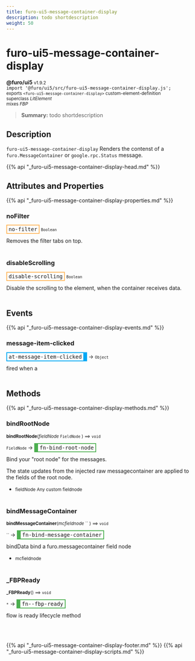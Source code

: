 ```yaml
---
title: furo-ui5-message-container-display
description: todo shortdescription
weight: 50
---
```


# furo-ui5-message-container-display
**@furo/ui5** <small>v1.9.2</small>
<br>`import '@furo/ui5/src/furo-ui5-message-container-display.js';`<small>
<br>exports `<furo-ui5-message-container-display>` custom-element-definition
<br>superclass *LitElement*
<br> mixes *FBP*</small>

> **Summary:** todo shortdescription

## Description

`furo-ui5-message-container-display`
 Renders the contenst of a `furo.MessageContainer` or `google.rpc.Status` message.

{{% api "_furo-ui5-message-container-display-head.md" %}}

## Attributes and Properties
{{% api "_furo-ui5-message-container-display-properties.md" %}}








### **noFilter**

<span  style="border-width:2px; border-style: solid;border-color:  rgb(255, 182, 91);font-family:monospace; padding:2px 4px;">no-filter</span>
<small>`Boolean` </small>

Removes the filter tabs on top.
<br><br>


### **disableScrolling**

<span  style="border-width:2px; border-style: solid;border-color:  rgb(255, 182, 91);font-family:monospace; padding:2px 4px;">disable-scrolling</span>
<small>`Boolean` </small>

Disable the scrolling to the element, when the container receives data.
<br><br>
## Events
{{% api "_furo-ui5-message-container-display-events.md" %}}

### **message-item-clicked**
<span  style="border-width:2px 10px 2px 2px; border-style: solid;border-color:  rgb(2, 168, 244);font-family:monospace; padding:2px 4px;">at-message-item-clicked</span>
→ <small>`Object`</small>

fired when a
<br><br>

## Methods
{{% api "_furo-ui5-message-container-display-methods.md" %}}


### **bindRootNode**
<small>**bindRootNode**(*fieldNode* `FieldNode` ) ⟹ `void`</small>

<small>`FieldNode` </small> →
<span  style="border-width:2px 2px 2px 10px; border-style: solid;border-color:  rgb(76, 175, 80);font-family:monospace; padding:2px 4px;">fn-bind-root-node</span>

Bind your "root node" for the messages.

The state updates from the injected raw messagecontainer are applied to the fields of the root node.

- <small>fieldNode Any custom fieldnode</small>
<br><br>

### **bindMessageContainer**
<small>**bindMessageContainer**(*mcfieldnode* `` ) ⟹ `void`</small>

<small>`` </small> →
<span  style="border-width:2px 2px 2px 10px; border-style: solid;border-color:  rgb(76, 175, 80);font-family:monospace; padding:2px 4px;">fn-bind-message-container</span>

bindData bind a furo.messagecontainer field node

- <small>mcfieldnode </small>
<br><br>


### **_FBPReady**
<small>**_FBPReady**() ⟹ `void`</small>

<small>`*`</small> →
<span  style="border-width:2px 2px 2px 10px; border-style: solid;border-color:  rgb(76, 175, 80);font-family:monospace; padding:2px 4px;">fn--fbp-ready</span>

flow is ready lifecycle method

<br><br>








{{% api "_furo-ui5-message-container-display-footer.md" %}}
{{% api "_furo-ui5-message-container-display-scripts.md" %}}
